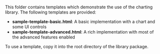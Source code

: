 This folder contains templates which demonstrate the use of the charting library. The following templates are provided:

- **sample-template-basic.html**: A basic implementation with a chart and some UI controls
- **sample-template-advanced.html**: A rich implementation with most of the advanced features enabled

To use a template, copy it into the root directory of the library package.
